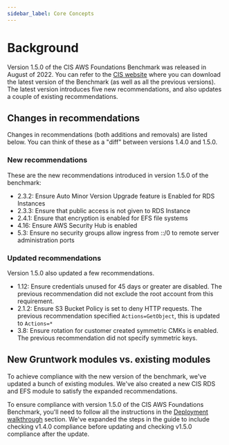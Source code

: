 ```yaml
---
sidebar_label: Core Concepts
---
```


# Background

Version 1.5.0 of the CIS AWS Foundations Benchmark was released in August of 2022. You can refer to the [CIS website](https://www.cisecurity.org/benchmark/amazon_web_services/)
where you can download the latest version of the Benchmark (as well as all the previous versions).
The latest version introduces five new recommendations, and also updates a couple of existing recommendations.

## Changes in recommendations

Changes in recommendations (both additions and removals) are listed below. You can think of these as a "diff"
between versions 1.4.0 and 1.5.0.

### New recommendations

These are the new recommendations introduced in version 1.5.0 of the benchmark:

- 2.3.2: Ensure Auto Minor Version Upgrade feature is Enabled for RDS Instances
- 2.3.3: Ensure that public access is not given to RDS Instance
- 2.4.1: Ensure that encryption is enabled for EFS file systems
- 4.16: Ensure AWS Security Hub is enabled
- 5.3: Ensure no security groups allow ingress from ::/0 to remote server administration ports

### Updated recommendations

Version 1.5.0 also updated a few recommendations.

- 1.12: Ensure credentials unused for 45 days or greater are disabled. The previous recommendation did not exclude the root account from this requirement.
- 2.1.2: Ensure S3 Bucket Policy is set to deny HTTP requests. The previous recommendation specified `Actions=GetObject`, this is updated to `Actions=*`
- 3.8: Ensure rotation for customer created symmetric CMKs is enabled. The previous recommendation did not specify symmetric keys.

## New Gruntwork modules vs. existing modules

To achieve compliance with the new version of the benchmark, we've updated a bunch of existing modules. We've also
created a new CIS RDS and EFS module to satisfy the expanded recommendations.

To ensure compliance with version 1.5.0 of the CIS AWS Foundations Benchmark, you'll need to follow all the
instructions in the [Deployment walkthrough](deployment-walkthrough/step-1-check-your-live-infrastructure-is-cis-v1.4-compliant.md) section. We've
expanded the steps in the guide to include checking v1.4.0 compliance before updating and checking v1.5.0 compliance after the update.
